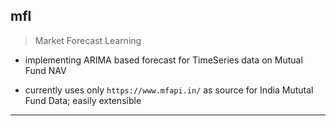 ## mfl

> Market Forecast Learning

* implementing ARIMA based forecast for TimeSeries data on Mutual Fund NAV

* currently uses only `https://www.mfapi.in/` as source for India Mututal Fund Data; easily extensible

---
